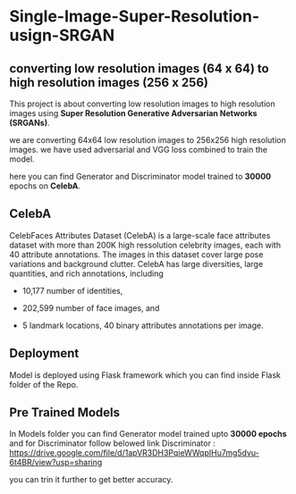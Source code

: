 # Single-Image-Super-Resolution-usign-SRGAN
## converting low resolution images (64 x 64) to high resolution images (256 x 256) ##
This project is about converting low resolution images to high resolution images using **Super Resolution Generative Adversarian Networks (SRGANs)**.

we are converting 64x64 low resolution images to 256x256 high resolution images.
we have used adversarial and VGG loss combined to train the model.

here you can find Generator and Discriminator model trained to **30000** epochs on **CelebA**.

## CelebA ##
CelebFaces Attributes Dataset (CelebA) is a large-scale face attributes dataset with more than 200K high ressolution celebrity images, each with 40 attribute annotations. The images in this dataset cover large pose variations and background clutter. CelebA has large diversities, large quantities, and rich annotations, including

* 10,177 number of identities,

* 202,599 number of face images, and

* 5 landmark locations, 40 binary attributes annotations per image.


## Deployment ##

Model is deployed using Flask framework which you can find inside Flask folder of the Repo.

## Pre Trained Models ##
In Models folder you can find Generator model trained upto **30000 epochs** and for Discriminator follow belowed link
Discriminator : https://drive.google.com/file/d/1apVR3DH3PqieWWqpIHu7mg5dvu-6t4BR/view?usp=sharing

you can trin it further to get better accuracy.
